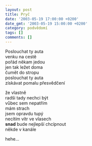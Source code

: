 ```yaml
---
layout: post
title: Pryč
date: '2003-05-19 17:00:00 +0200'
date_gmt: '2003-05-19 15:00:00 +0200'
category: podvědomí
tags: []
comments: []
---
```


<p>Poslouchat ty auta<br>venku na cestě<br>pořád někam jedou<br>jen tak ležet doma<br>čumět do stropu<br>poslouchat ty auta<br>získávat pomalu přesvědčení</p>
<p>že vlastně<br>radši tady nechci být<br>vůbec sem nepatřím<br>mám strach<br>jsem opravdu tupý<br>necítím vítr ve vlasech<br><span style="font-weight:bold">snad</span> bude nejlepší chcípnout<br>někde v kanále</p>
<p>hehe...</p>
